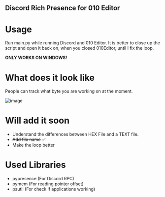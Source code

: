 ## Discord Rich Presence for 010 Editor

# Usage

Run main.py while running Discord and 010 Editor. It is better to close up the script and open it back on, when you closed 010Editor, until I fix the loop.

<b>ONLY WORKS ON WINDOWS!</b>

# What does it look like

People can track what byte you are working on at the moment.

![image](https://user-images.githubusercontent.com/40399630/200414780-c2fece56-95e9-4140-a46f-8b630966c1b6.png)

# Will add it soon

* Understand the differences between HEX File and a TEXT file.
* <s>Add file name</s> ✅ 
* Make the loop better

# Used Libraries

* pypresence (For Discord RPC)
* pymem (For reading pointer offset)
* psutil (For check if applications working)

